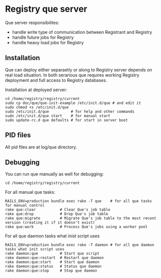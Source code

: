 Registry que server
===================

Que server responsibilites:

*  handle write type of communication between Registrant and Registry
*  handle future jobs for Registry
*  handle heavy load jobs for Registry

Installation
------------

Que can deploy either separaetly or along to Registry server depends on real load situation.
In both serarious que requires working Registry deployment and full access to Registry databases. 

Installation at deployed server:

    cd /home/registry/registry/current
    sudo cp doc/que/que-init-example /etc/init.d/que # and edit it
    sudo chmod +x /etc/init.d/que
    sudo /etc/init.d/que          # for help and other commands
    sudo /etc/init.d/que start    # for manual start 
    sudo update-rc.d que defaults # for start in server boot

PID files
---------

All pid files are at log/que directory.

Debugging
---------

You can run que manually as well for debugging:

    cd /home/registry/registry/current

For all manual que tasks:

    RAILS_ENV=production bundle exec rake -T que    # for all que tasks for manual control
    rake que:clear           # Clear Que's job table
    rake que:drop            # Drop Que's job table
    rake que:migrate         # Migrate Que's job table to the most recent version (creating it if it doesn't exist)
    rake que:work            # Process Que's jobs using a worker pool

For all que daemon tasks what inist script uses

    RAILS_ENV=production bundle exec rake -T daemon # for all que daemon tasks what init script uses
    rake daemon:que          # Start que script
    rake daemon:que:restart  # Restart que daemon
    rake daemon:que:start    # Start que daemon
    rake daemon:que:status   # Status que daemon
    rake daemon:que:stop     # Stop que daemon
